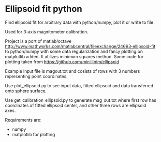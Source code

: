 # Ellipsoid fit python
Find ellipsoid fit for arbitrary data with python/numpy, plot it or write to file.

Used for 3-axis magnitometer calibration.

Project is a port of matlab/octave http://www.mathworks.com/matlabcentral/fileexchange/24693-ellipsoid-fit to python/numpy
with some data regularization and fancy plotting on matplotlib added. It utilizes minimum squares method.
Some code for plotting taken from https://github.com/minillinim/ellipsoid

Example input file is magout.txt and cosists of rows with 3 numbers representing point coordinates.

Use plot_ellipsoid.py to see input data, fitted ellipsoid and data transferred onto sphere surface.

Use get_calibration_ellipsoid.py to generate mag_out.txt where first row has coordinates of fitted ellipsoid center, and other
three rows are ellipsoid axes.

Requirements are:
- numpy
- matplotlib for plotting
